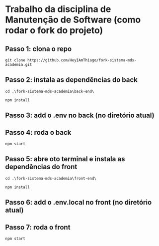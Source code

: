 # Trabalho da disciplina de Manutenção de Software (como rodar o fork do projeto)

## Passo 1: clona o repo

```
git clone https://github.com/HeyIAmThiago/fork-sistema-mds-academia.git
```

## Passo 2: instala as dependências do back


```
cd .\fork-sistema-mds-academia\back-end\
```



```
npm install
```

## Passo 3: add o .env no back (no diretório atual)

## Passo 4: roda o back
```
npm start
```

## Passo 5: abre oto terminal e instala as dependências do front


```
cd .\fork-sistema-mds-academia\front-end\
```

```
npm install
```

## Passo 6: add o .env.local no front (no diretório atual)

## Passo 7: roda o front
```
npm start
```

